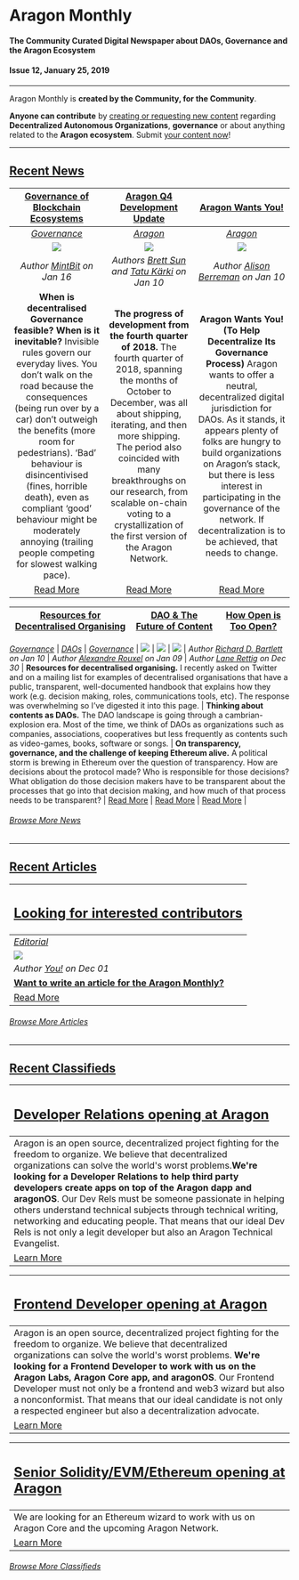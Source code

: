 
# Aragon Monthly
#### The Community Curated Digital Newspaper about DAOs, Governance and the Aragon Ecosystem

#### Issue 12, January 25, 2019
___

Aragon Monthly is **created by the Community, for the Community**.

**Anyone can contribute** by [creating or requesting new content](info/index.md) regarding **Decentralized Autonomous Organizations**, **governance** or about anything related to the **Aragon ecosystem**. Submit [your content now](info/index.md)!

___

## [Recent News](news/index.md)

[**Governance of Blockchain Ecosystems**](https://blog.goodaudience.com/governance-of-blockchain-ecosystems-1-2-54f1f55208fa) | [**Aragon Q4 Development Update**](https://blog.aragon.org/aragon-q4-2018-development-update/) | [**Aragon Wants You!**](https://www.ethnews.com/aragon-wants-you-to-help-decentralize-its-governance-process) |
:-----------:|:-----------:|:-----------:|
[_Governance_](news/governance.md) | [_Aragon_](news/aragon.md) | [_Aragon_](news/aragon.md) |
[<img src="https://cdn-images-1.medium.com/max/2560/1*SexDexx6tt3PFFKVjgn_qQ.png">](https://blog.goodaudience.com/governance-of-blockchain-ecosystems-1-2-54f1f55208fa) | [<img src="https://blog.aragon.org/content/images/2019/01/DEV-Q4.png">](https://blog.aragon.org/aragon-q4-2018-development-update/) | [<img src="https://cdn.ethnews.com/images/2048x1024/Aragon-Wants-You-To-Help-Decentralize-Its-Governance-Process-12-27-2018-2048x1024.jpg">](https://www.ethnews.com/aragon-wants-you-to-help-decentralize-its-governance-process) |
_Author [MintBit](https://blog.goodaudience.com/@mintbit) on Jan 16_ | _Authors [Brett Sun](https://blog.aragon.org/author/sohkai/) and [Tatu Kärki](https://blog.aragon.org/author/tatu/) on Jan 10_ | _Author [Alison Berreman](https://www.ethnews.com/author/alison-berreman) on Jan 10_ |
**When is decentralised Governance feasible? When is it inevitable?** Invisible rules govern our everyday lives. You don’t walk on the road because the consequences (being run over by a car) don’t outweigh the benefits (more room for pedestrians). ‘Bad’ behaviour is disincentivised (fines, horrible death), even as compliant ‘good’ behaviour might be moderately annoying (trailing people competing for slowest walking pace). | **The progress of development from the fourth quarter of 2018.** The fourth quarter of 2018, spanning the months of October to December, was all about shipping, iterating, and then more shipping. The period also coincided with many breakthroughs on our research, from scalable on-chain voting to a crystallization of the first version of the Aragon Network. |  **Aragon Wants You! (To Help Decentralize Its Governance Process)** Aragon wants to offer a neutral, decentralized digital jurisdiction for DAOs. As it stands, it appears plenty of folks are hungry to build organizations on Aragon’s stack, but there is less interest in participating in the governance of the network. If decentralization is to be achieved, that needs to change. |
[Read More](https://blog.goodaudience.com/governance-of-blockchain-ecosystems-1-2-54f1f55208fa) | [Read More](https://blog.aragon.org/aragon-q4-2018-development-update/) | [Read More](https://www.ethnews.com/aragon-wants-you-to-help-decentralize-its-governance-process) |

[**Resources for Decentralised Organising**](https://hackmd.io/s/Skh_dXNbE#) | [**DAO & The Future of Content**](https://medium.com/pando-network/dao-the-future-of-content-fd9349d94b24) | [**How Open is Too Open?**](https://medium.com/@lrettig/how-open-is-too-open-bfc412cf0d24) |
:-----------:|:-----------:|:-----------:|

[_Governance_](news/governance.md) | [_DAOs_](news/daos.md) | [_Governance_](news/governance.md) |
[<img src="../../images/monthly_no_image.png">](https://hackmd.io/s/Skh_dXNbE#) | [<img src="../../images/monthly_no_image.png">](https://medium.com/pando-network/dao-the-future-of-content-fd9349d94b24) | [<img src="https://cdn-images-1.medium.com/max/800/1*RNRpqxKufsuuNLEBFRucnQ.jpeg">](https://medium.com/@lrettig/how-open-is-too-open-bfc412cf0d24) |
_Author [Richard D. Bartlett](http://richdecibels.com) on Jan 10_ | _Author [Alexandre Rouxel](https://medium.com/@alex_71247) on Jan 09_ | _Author [Lane Rettig](https://medium.com/@lrettig) on Dec 30_ |
**Resources for decentralised organising.** I recently asked on Twitter and on a mailing list for examples of decentralised organisations that have a public, transparent, well-documented handbook that explains how they work (e.g. decision making, roles, communications tools, etc). The response was overwhelming so I’ve digested it into this page. | **Thinking about contents as DAOs.** The DAO landscape is going through a cambrian-explosion era. Most of the time, we think of DAOs as organizations such as companies, associations, cooperatives but less frequently as contents such as video-games, books, software or songs. | **On transparency, governance, and the challenge of keeping Ethereum alive.** A political storm is brewing in Ethereum over the question of transparency. How are decisions about the protocol made? Who is responsible for those decisions? What obligation do those decision makers have to be transparent about the processes that go into that decision making, and how much of that process needs to be transparent? |
[Read More](https://hackmd.io/s/Skh_dXNbE#) | [Read More](https://medium.com/pando-network/dao-the-future-of-content-fd9349d94b24) | [Read More](https://medium.com/@lrettig/how-open-is-too-open-bfc412cf0d24) |

###### [Browse More News](news/index.md)

___
## [Recent Articles](articles/index.md)

[<h2>Looking for interested contributors</h2>](https://monthly.aragon.org/guides/guide_for_submitting_articles/ ) |
:-----------|
[_Editorial_](https://monthly.aragon.org/guides/guide_for_submitting_articles/ ) |
![](https://images.unsplash.com/photo-1489533119213-66a5cd877091?ixlib=rb-0.3.5&ixid=eyJhcHBfaWQiOjEyMDd9&s=7c006c52fd09caf4e97536de8fcf5067&auto=format&fit=crop&w=1351&q=80) |
_Author [You!](https://monthly.aragon.org/guides/guide_for_submitting_articles/ ) on Dec 01_ |
[**Want to write an article for the Aragon Monthly?**](https://monthly.aragon.org/guides/guide_for_submitting_articles/) |
[Read More](https://monthly.aragon.org/guides/guide_for_submitting_articles/ ) |

###### [Browse More Articles](articles/index.md)
___
## [Recent Classifieds](classifieds/index.md)

[<h2>**Developer Relations opening at Aragon**</h2>](https://wiki.aragon.one/jobs/openings/dev_rel/) |
:-----------|
Aragon is an open source, decentralized project fighting for the freedom to organize. We believe that decentralized organizations can solve the world's worst problems.**We're looking for a Developer Relations to help third party developers create apps on top of the Aragon dapp and aragonOS**. Our Dev Rels must be someone passionate in helping others understand technical subjects through technical writing, networking and educating people. That means that our ideal Dev Rels is not only a legit developer but also an Aragon Technical Evangelist. |
[Learn More](https://wiki.aragon.one/jobs/openings/dev_rel/) |

[<h2>**Frontend Developer opening at Aragon**</h2>](https://wiki.aragon.one/jobs/openings/frontend/) |
:-----------|
Aragon is an open source, decentralized project fighting for the freedom to organize. We believe that decentralized organizations can solve the world's worst problems. **We're looking for a Frontend Developer to work with us on the Aragon Labs, Aragon Core app, and aragonOS**. Our Frontend Developer must not only be a frontend and web3 wizard but also a nonconformist. That means that our ideal candidate is not only a respected engineer but also a decentralization advocate. |
[Learn More](https://wiki.aragon.one/jobs/openings/frontend/) |

[<h2>**Senior Solidity/EVM/Ethereum opening at Aragon**</h2>](https://wiki.aragon.one/jobs/openings/solidity/) |
:-----------|
We are looking for an Ethereum wizard to work with us on Aragon Core and the upcoming Aragon Network. |
[Learn More](https://wiki.aragon.one/jobs/openings/solidity/) |


###### [Browse More Classifieds](classifieds/index.md)
